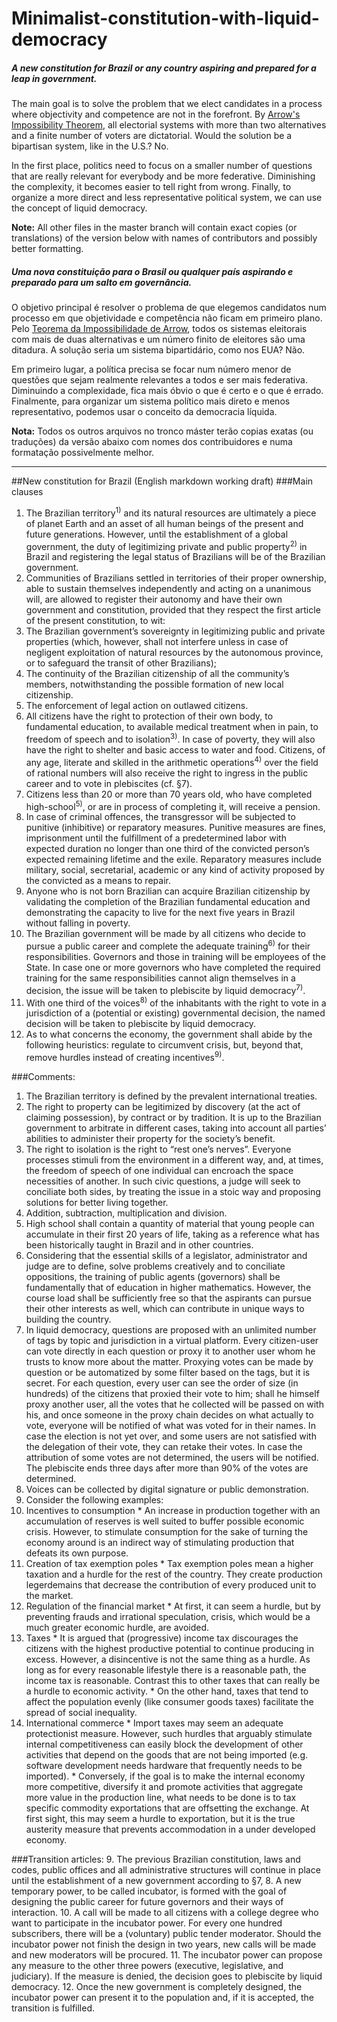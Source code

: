 # Minimalist-constitution-with-liquid-democracy
##### A new constitution for Brazil or any country aspiring and prepared for a leap in government.
The main goal is to solve the problem that we elect candidates in a process where objectivity and competence are not in the forefront. By [Arrow's Impossibility Theorem](http://www.math.cornell.edu/twiki/pub/SMI/SocialChoice/JohnGArrow.pdf), all electorial systems with more than two alternatives and a finite number of voters are dictatorial. Would the solution be a bipartisan system, like in the U.S.? No.

In the first place, politics need to focus on a smaller number of questions that are really relevant for everybody and be more federative. Diminishing the complexity, it becomes easier to tell right from wrong. Finally, to organize a more direct and less representative political system, we can use the concept of liquid democracy.

**Note:** All other files in the master branch will contain exact copies (or translations) of the version below with names of contributors and possibly better formatting.

##### Uma nova constituição para o Brasil ou qualquer país aspirando e preparado para um salto em governância.
O objetivo principal é resolver o problema de que elegemos candidatos num processo em que objetividade e competência não ficam em primeiro plano. Pelo [Teorema da Impossibilidade de Arrow](http://www.math.cornell.edu/twiki/pub/SMI/SocialChoice/JohnGArrow.pdf), todos os sistemas eleitorais com mais de duas alternativas e um número finito de eleitores são uma ditadura. A solução seria um sistema bipartidário, como nos EUA? Não.

Em primeiro lugar, a política precisa se focar num número menor de questões que sejam realmente relevantes a todos e ser mais federativa. Diminuindo a complexidade, fica mais óbvio o que é certo e o que é errado. Finalmente, para organizar um sistema político mais direto e menos representativo, podemos usar o conceito da democracia líquida.


**Nota:** Todos os outros arquivos no tronco máster terão copias exatas (ou traduções) da versão abaixo com nomes dos contribuidores e numa formatação possivelmente melhor.

---

##New constitution for Brazil (English markdown working draft)
###Main clauses
1.	The Brazilian territory<sup>1)</sup> and its natural resources are ultimately a piece of planet Earth and an asset of all human beings of the present and future generations. However, until the establishment of a global government, the duty of legitimizing private and public property<sup>2)</sup> in Brazil and registering the legal status of Brazilians will be of the Brazilian government.
2.	Communities of Brazilians settled in territories of their proper ownership, able to sustain themselves independently and acting on a unanimous will, are allowed to register their autonomy and have their own government and constitution, provided that they respect the first article of the present constitution, to wit:
  1.	The Brazilian government’s sovereignty in legitimizing public and private properties (which, however, shall not interfere unless in case of negligent exploitation of natural resources by the autonomous province, or to safeguard the transit of other Brazilians);
  2.	The continuity of the Brazilian citizenship of all the community’s members, notwithstanding the possible formation of new local citizenship.
  3.	The enforcement of legal action on outlawed citizens.
3. All citizens have the right to protection of their own body, to fundamental education, to available medical treatment when in pain, to freedom of speech and to isolation<sup>3)</sup>. In case of poverty, they will also have the right to shelter and basic access to water and food. Citizens, of any age, literate and skilled in the arithmetic operations<sup>4)</sup> over the field of rational numbers will also receive the right to ingress in the public career and to vote in plebiscites (cf. §7). 
4. Citizens less than 20 or more than 70 years old, who have completed high-school<sup>5)</sup>, or are in process of completing it, will receive a pension.
5.	In case of criminal offences, the transgressor will be subjected to punitive (inhibitive) or reparatory measures. Punitive measures are fines, imprisonment until the fulfillment of a predetermined labor with expected duration no longer than one third of the convicted person’s expected remaining lifetime and the exile. Reparatory measures include military, social, secretarial, academic or any kind of activity proposed by the convicted as a means to repair.
6.	Anyone who is not born Brazilian can acquire Brazilian citizenship by validating the completion of the Brazilian fundamental education and demonstrating the capacity to live for the next five years in Brazil without falling in poverty.
7.	The Brazilian government will be made by all citizens who decide to pursue a public career and complete the adequate training<sup>6)</sup> for their responsibilities. Governors and those in training will be employees of the State. In case one or more governors who have completed the required training for the same responsibilities cannot align themselves in a decision, the issue will be taken to plebiscite by liquid democracy<sup>7)</sup>.
8.	With one third of the voices<sup>8)</sup> of the inhabitants with the right to vote in a jurisdiction of a (potential or existing) governmental decision, the named decision will be taken to plebiscite by liquid democracy.
9.	As to what concerns the economy, the government shall abide by the following heuristics: regulate to circumvent crisis, but, beyond that, remove hurdles instead of creating incentives<sup>9)</sup>.

###Comments:
1.	The Brazilian territory is defined by the prevalent international treaties.
2.	The right to property can be legitimized by discovery (at the act of claiming possession), by contract or by tradition. It is up to the Brazilian government to arbitrate in different cases, taking into account all parties’ abilities to administer their property for the society’s benefit.
3.	The right to isolation is the right to “rest one’s nerves”. Everyone processes stimuli from the environment in a different way, and, at times, the freedom of speech of one individual can encroach the space necessities of another. In such civic questions, a judge will seek to conciliate both sides, by treating the issue in a stoic way and proposing solutions for better living together.
4.	Addition, subtraction, multiplication and division.
5.	High school shall contain a quantity of material that young people can accumulate in their first 20 years of life, taking as a reference what has been historically taught in Brazil and in other countries.
6.	Considering that the essential skills of a legislator, administrator and judge are to define, solve problems creatively and to conciliate oppositions, the training of public agents (governors) shall be fundamentally that of education in higher mathematics. However, the course load shall be sufficiently free so that the aspirants can pursue their other interests as well, which can contribute in unique ways to building the country.
7.	In liquid democracy, questions are proposed with an unlimited number of tags by topic and jurisdiction in a virtual platform. Every citizen-user can vote directly in each question or proxy it to another user whom he trusts to know more about the matter. Proxying votes can be made by question or be automatized by some filter based on the tags, but it is secret. For each question, every user can see the order of size (in hundreds) of the citizens that proxied their vote to him; shall he himself proxy another user, all the votes that he collected will be passed on with his, and once someone in the proxy chain decides on what actually to vote, everyone will be notified of what was voted for in their names. In case the election is not yet over, and some users are not satisfied with the delegation of their vote, they can retake their votes. In case the attribution of some votes are not determined, the users will be notified. The plebiscite ends three days after more than 90% of the votes are determined.
8.	Voices can be collected by digital signature or public demonstration.
9.	Consider the following examples:
  1.	Incentives to consumption
    * An increase in production together with an accumulation of reserves is well suited to buffer possible economic crisis. However, to stimulate consumption for the sake of turning the economy around is an indirect way of stimulating production that defeats its own purpose. 
  2.  Creation of tax exemption poles
    * Tax exemption poles mean a higher taxation and a hurdle for the rest of the country. They create production legerdemains that decrease the contribution of every produced unit to the market.
  3.  Regulation of the financial market
    * At first, it can seem a hurdle, but by preventing frauds and irrational speculation, crisis, which would be a much greater economic hurdle, are avoided.
  4. Taxes
    * It is argued that (progressive) income tax discourages the citizens with the highest productive potential to continue producing in excess. However, a disincentive is not the same thing as a hurdle. As long as for every reasonable lifestyle there is a reasonable path, the income tax is reasonable. Contrast this to other taxes that can really be a hurdle to economic activity. 
    * On the other hand, taxes that tend to affect the population evenly (like consumer goods taxes) facilitate the spread of social inequality.
  5. International commerce
    * Import taxes may seem an adequate protectionist measure. However, such hurdles that arguably stimulate internal competitiveness can easily block the development of other activities that depend on the goods that are not being imported (e.g. software development needs hardware that frequently needs to be imported).
    * Conversely, if the goal is to make the internal economy more competitive, diversify it and promote activities that aggregate more value in the production line, what needs to be done is to tax specific commodity exportations that are offsetting the exchange. At first sight, this may seem a hurdle to exportation, but it is the true austerity measure that prevents accommodation in a under developed economy.

###Transition articles:
9.	The previous Brazilian constitution, laws and codes, public offices and all administrative structures will continue in place until the establishment of a new government according to §7, 8. A new temporary power, to be called incubator, is formed with the goal of designing the public career for future governors and their ways of interaction.
10.	A call will be made to all citizens with a college degree who want to participate in the incubator power. For every one hundred subscribers, there will be a (voluntary) public tender moderator. Should the incubator power not finish the design in two years, new calls will be made and new moderators will be procured.
11.	The incubator power can propose any measure to the other three powers (executive, legislative, and judiciary). If the measure is denied, the decision goes to plebiscite by liquid democracy. 
12.	Once the new government is completely designed, the incubator power can present it to the population and, if it is accepted, the transition is fulfilled.
